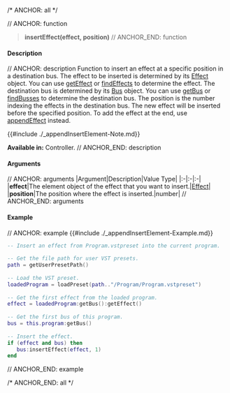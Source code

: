 /* ANCHOR: all */

// ANCHOR: function
>**insertEffect(effect, position)**
// ANCHOR_END: function

#### Description

// ANCHOR: description
Function to insert an effect at a specific position in a destination bus. The effect to be inserted is determined by its [Effect](./Effect.md) object. You can use [getEffect](./getEffect.md) or [findEffects](./findEffects.md) to determine the effect. The destination bus is determined by its [Bus](./Bus.md) object. You can use [getBus](./getBus.md) or [findBusses](./findBusses.md) to determine the destination bus. The position is the number indexing the effects in the destination bus. The new effect will be inserted before the specified position. To add the effect at the end, use [appendEffect](./appendEffect.md) instead.

{{#include ./_appendInsertElement-Note.md}}

**Available in:** Controller.
// ANCHOR_END: description

#### Arguments

// ANCHOR: arguments
|Argument|Description|Value Type|
|:-|:-|:-|
|**effect**|The element object of the effect that you want to insert.|[Effect](./Effect.md)|
|**position**|The position where the effect is inserted.|number|
// ANCHOR_END: arguments

#### Example

// ANCHOR: example
{{#include ./_appendInsertElement-Example.md}}

```lua
-- Insert an effect from Program.vstpreset into the current program.
  
-- Get the file path for user VST presets.
path = getUserPresetPath()
  
-- Load the VST preset.
loadedProgram = loadPreset(path.."/Program/Program.vstpreset")
  
-- Get the first effect from the loaded program.
effect = loadedProgram:getBus():getEffect()
 
-- Get the first bus of this program.
bus = this.program:getBus()
 
-- Insert the effect.
if (effect and bus) then
   bus:insertEffect(effect, 1)
end
```
// ANCHOR_END: example

/* ANCHOR_END: all */